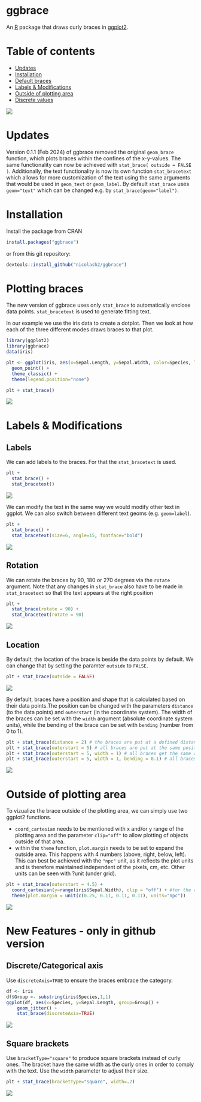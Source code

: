 # ggbrace

An [R](https://www.r-project.org) package that draws curly braces in [ggplot2](https://ggplot2.tidyverse.org/).

# Table of contents
- [Updates](#Updates)
- [Installation](#Installation)
- [Default braces](#Plotting-braces)
- [Labels & Modifications](#Labels-&-Modifications)
- [Outside of plotting area](#Outside-of-plotting-area)
- [Discrete values](#Discrete-values)

<img src="readme_files/frontImage.png"/>

# Updates
Version 0.1.1 (Feb 2024) of ggbrace removed the original `geom_brace` function, which plots braces within the confines of the x-y-values. The same functionality can now be achieved with `stat_brace( outside = FALSE )`. Additionally, the text functionality is now its own function `stat_bracetext` which allows for more customization of the text using the same arguments that would be used in `geom_text` or `geom_label`. By default `stat_brace` uses `geom="text"` which can be changed e.g. by `stat_brace(geom="label")`.


# Installation
Install the package from CRAN
``` r
install.packages("ggbrace")
```
or from this git repository:
``` r
devtools::install_github("nicolash2/ggbrace")
```

# Plotting braces
The new version of ggbrace uses only `stat_brace` to automatically enclose data points. `stat_bracetext` is used to generate fitting text.

In our example we use the iris data to create a dotplot. Then we look at how each of the three different modes draws braces to that plot.

``` r
library(ggplot2)
library(ggbrace)
data(iris)

plt <- ggplot(iris, aes(x=Sepal.Length, y=Sepal.Width, color=Species, label=Species)) + 
  geom_point() +
  theme_classic() +
  theme(legend.position="none")

plt + stat_brace()
```

<img src="readme_files/default_braces.png"/>

# Labels & Modifications

## Labels

We can add labels to the braces. For that the `stat_bracetext` is used.

``` r
plt + 
  stat_brace() +
  stat_bracetext()
```
<img src="readme_files/braces_with_text.png"/>

We can modify the text in the same way we would modify other text in ggplot. We can also switch between different text geoms (e.g. `geom=label`).

``` r
plt + 
  stat_brace() +
  stat_bracetext(size=6, angle=15, fontface="bold")
```
<img src="readme_files/custom_text.png"/>

## Rotation

We can rotate the braces by 90, 180 or 270 degrees via the `rotate` argument. Note that any changes in `stat_brace` also have to be made in `stat_bracetext` so that the text appears at the right position

``` r
plt + 
  stat_brace(rotate = 90) + 
  stat_bracetext(rotate = 90)
```

<img src="readme_files/custom_rotation.png"/>

## Location

By default, the location of the brace is beside the data points by default. We can change that by setting the paramter `outside` to `FALSE`.

```r
plt + stat_brace(outside = FALSE)
```
<img src="readme_files/inside.png"/>

By default, braces have a position and shape that is calculated based on their data points.The position can be changed with the parameters `distance` (to the data points) and `outerstart` (in the coordinate system). The width of the braces can be set with the `width` argument (absolute coordinate system units), while the bending of the brace can be set with `bending` (number from 0 to 1).

```r
plt + stat_brace(distance = 2) # the braces are put at a defined distance to the last data point of their group
plt + stat_brace(outerstart = 5) # all braces are put at the same position
plt + stat_brace(outerstart = 5, width = 1) # all braces get the same width
plt + stat_brace(outerstart = 5, width = 1, bending = 0.1) # all braces get the same curvature
```
<img src="readme_files/custom_distance.png"/>

# Outside of plotting area

To vizualize the brace outside of the plotting area, we can simply use two ggplot2 functions. 
- `coord_cartesian` needs to be mentioned with x and/or y range of the plotting area and the parameter `clip="off"` to allow plotting of objects outside of that area.
- within the `theme` function, `plot.margin` needs to be set to expand the outside area. This happens with 4 numbers (above, right, below, left). This can best be achieved with the `"npc"` unit, as it reflects the plot units and is therefore maintained independent of the pixels, cm, etc. Other units can be seen with ?unit (under grid).
```r
plt + stat_brace(outerstart = 4.5) + 
  coord_cartesian(y=range(iris$Sepal.Width), clip = "off") + #for the range just use the data for the respective axis
  theme(plot.margin = unit(c(0.25, 0.11, 0.11, 0.11), units="npc"))
```
<img src="readme_files/outside.png"/>

# New Features - only in github version

## Discrete/Categorical axis

Use `discreteAxis=TRUE` to ensure the braces embrace the category.

```r
df <- iris
df$Group <- substring(iris$Species,1,1)
ggplot(df, aes(x=Species, y=Sepal.Length, group=Group)) +
    geom_jitter() +
    stat_brace(discreteAxis=TRUE)
```

<img src="readme_files/brace_discreteAxis.png"/>

## Square brackets

Use `bracketType="square"` to produce square brackets instead of curly ones. The bracket have the same width as the curly ones in order to comply with the text. Use the `width` parameter to adjust their size.

```r
plt + stat_brace(bracketType="square", width=.2)
```

<img src="readme_files/brace_squareBrackets.png"/>

